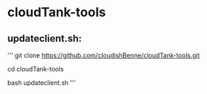 # cloudTank-tools

## updateclient.sh:
'''
git clone https://github.com/cloudishBenne/cloudTank-tools.git

cd cloudTank-tools

bash updateclient.sh
'''
